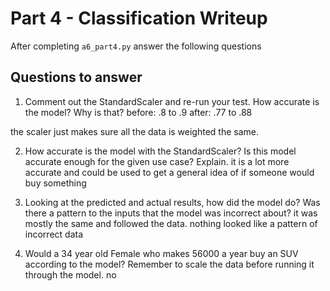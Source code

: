 # Part 4 - Classification Writeup

After completing `a6_part4.py` answer the following questions

## Questions to answer

1. Comment out the StandardScaler and re-run your test. How accurate is the model? Why is that?
before: .8 to .9 
after: .77 to .88

the scaler just makes sure all the data is weighted the same.

2. How accurate is the model with the StandardScaler? Is this model accurate enough for the given use case? Explain.
it is a lot more accurate and could be used to get a general idea of if someone would buy something

3. Looking at the predicted and actual results, how did the model do? Was there a pattern to the inputs that the model was incorrect about?
it was mostly the same and followed the data. nothing looked like a pattern of incorrect data

4. Would a 34 year old Female who makes 56000 a year buy an SUV according to the model? Remember to scale the data before running it through the model.
no


